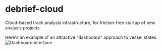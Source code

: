 # debrief-cloud
Cloud-based track analysis infrastructure, for friction-free startup of new analysis projects


Here's an example of an attractive "dashboard" approach to vessel states:
![Dashboard interface](https://github.com/debrief/debrief/wiki/images/VoyagePlanning.png)

